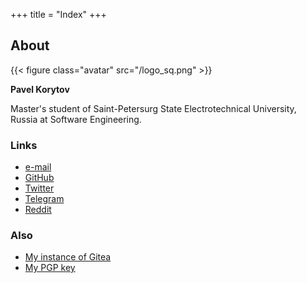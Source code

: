 +++
title = "Index"
+++

## About
{{< figure class="avatar" src="/logo_sq.png" >}}

**Pavel Korytov**

Master's student of Saint-Petersurg State Electrotechnical University, Russia at Software Engineering.

### Links
* [e-mail](mailto:thexcloud@gmail.com)
* [GitHub](https://github.com/SqrtMinusOne)
* [Twitter](https://twitter.com/SqrtMinusTwo)
* [Telegram](https://t.me/SqrtMinusTwo)
* [Reddit](https://www.reddit.com/user/XCapitan_1)

### Also
* [My instance of Gitea](https://sqrtminusone.xyz/git/)
* [My PGP key](/0x914472A1FD6775C166F96EBEED739ADF81C78160.asc)

